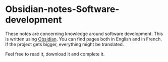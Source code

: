 # Obsidian-notes-Software-development
These notes are concerning knowledge around software development. This is written using [Obsidian](https://obsidian.md/).
You can find pages both in English and in French. If the project gets bigger, everything might be translated.

Feel free to read it, download it and complete it.
